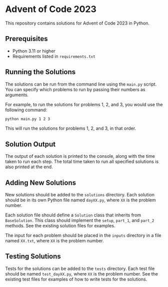 # Advent of Code 2023

This repository contains solutions for Advent of Code 2023 in Python.

## Prerequisites

- Python 3.11 or higher
- Requirements listed in `requirements.txt`

## Running the Solutions

The solutions can be run from the command line using the `main.py` script. You can specify which problems to run by passing their numbers as arguments.

For example, to run the solutions for problems 1, 2, and 3, you would use the following command:

```bash
python main.py 1 2 3
```

This will run the solutions for problems 1, 2, and 3, in that order.

## Solution Output

The output of each solution is printed to the console, along with the time taken to run each step. The total time taken to run all specified solutions is also printed at the end.

## Adding New Solutions

New solutions should be added to the `solutions` directory. Each solution should be in its own Python file named `dayXX.py`, where `XX` is the problem number.

Each solution file should define a `Solution` class that inherits from `BaseSolution`. This class should implement the `setup`, `part_1`, and `part_2` methods. See the existing solution files for examples.

The input for each problem should be placed in the `inputs` directory in a file named `XX.txt`, where `XX` is the problem number.

## Testing Solutions

Tests for the solutions can be added to the `tests` directory. Each test file should be named `test_dayXX.py`, where `XX` is the problem number. See the existing test files for examples of how to write tests for the solutions.
